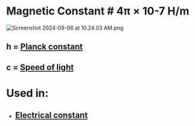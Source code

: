 # Magnetic Constant # 4π × 10-7 H/m
![Screenshot 2024-09-06 at 10.24.03 AM.png](./../screenshot-2024-09-06-at-10.24.03-am.png/)
## h = [Planck constant](./../planck-constant/)
## c = [Speed of light](./../speed-of-light/)

# Used in:
- ## [Electrical constant](./../electrical-constant/)


